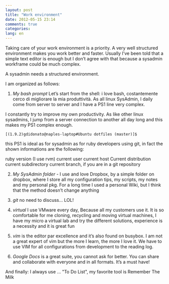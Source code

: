 ```yaml
---
layout: post
title: "Work environment"
date: 2012-05-15 23:14
comments: true
categories: 
lang: en
---
```

Taking care of your work environment is a priority.
A very well structured environment makes you work better and faster. Usually I’ve been told that a simple text editor is enough but I don’t agree with that because a sysadmin workframe could be much complex.

A sysadmin needs a structured environment.

I am organized as follows:

1) _My bash prompt_
Let’s start from the shell: i love bash, costantemente cerco di migliorare la mia produttività.
As all linux SysAdmin, I daily come from server to server and I have a PS1 line very complex.

I constantly try to improve my own productivity. As like other linux sysadmins, I jump from a server connection to another all day long and this makes my PS1 complex enough.

`[(1.9.2)gdidonato@naples-laptop#Ubuntu dotfiles (master)]$`

this PS1 is ideal as for sysadmin as for ruby developers using git, in fact the shown informations are the following:

ruby version (I use rvm)
current user
current host
Current distribution 
current subdirectory
current branch, if you are in a git repository


2) _My SysAdmin folder_  - I use and love Dropbox, by a simple folder on dropbox, where I store all my configuration tips, my scripts, my notes and my personal pkg. For a long time I used a personal Wiki, but I think that the method doesn’t change anything

3) _git_ no need to discuss… LOL!

4) _virtual_ I use VMware every day, Because all my customers use it. It is so comfortable for me cloning, recycling and moving virtual machines, I have my micro a virtual lab and try the different solutions, experience is a necessity and it is great fun

5) _vim_ is the editor par excellence and it’s also found on busybox. I am not a great expert of vim but the more I learn, the more I love it. We have to use VIM for all configurations from development to the reading log.

6) _Google Docs_ is a great suite, you cannot ask for better. You can share and collaborate with everyone and in all formats. It’s a must have!


And finally: I always use ... "To Do List", my favorite tool is Remember The Milk
